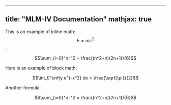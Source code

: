 
---
title: "MLM-IV Documentation"
mathjax: true
---

This is an example of inline math: $$E=mc^2$$.

$$\sum_{i=0}^n i^2 = \frac{(n^2+n)(2n+1)}{6}$$


Here is an example of block math:

$$\int_0^\infty e^{-x^2} dx = \frac{\sqrt{\pi}}{2}$$

Another formula:

$$\sum_{i=0}^n i^2 = \frac{(n^2+n)(2n+1)}{6}$$